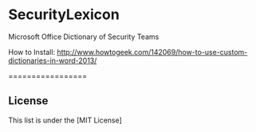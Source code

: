 # SecurityLexicon
Microsoft Office Dictionary of Security Teams


How to Install:
http://www.howtogeek.com/142069/how-to-use-custom-dictionaries-in-word-2013/

=================


## License

This list is under the [MIT License]
